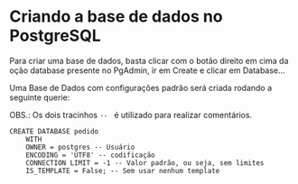 # Criando a base de dados no PostgreSQL

Para criar uma base de dados, basta clicar com o botão direito em cima da oção database presente no PgAdmin, ir em Create e clicar em Database...

Uma Base de Dados com configurações padrão será criada rodando a seguinte querie:

OBS.: Os dois tracinhos ``` --  ``` é utilizado para realizar comentários.

```
CREATE DATABASE pedido
    WITH
    OWNER = postgres -- Usuário
    ENCODING = 'UTF8' -- codificação
    CONNECTION LIMIT = -1 -- Valor padrão, ou seja, sem limites
    IS_TEMPLATE = False; -- Sem usar nenhum template
```




